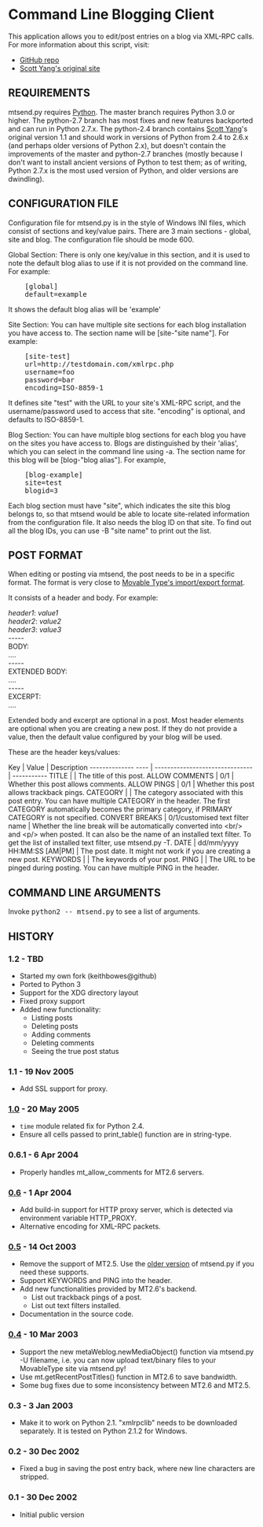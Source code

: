 # Command Line Blogging Client
This application allows you to edit/post entries on a blog via
XML-RPC calls. For more information about this script, visit:

* [GitHub repo](https://github.com/keithbowes/mtsend)
* [Scott Yang's original site](https://scott.yang.id.au/2002/12/mtsendpy/)


## REQUIREMENTS
mtsend.py requires [Python](http://python.org).  The master branch requires
Python 3.0 or higher.  The python-2.7 branch has most fixes and new features
backported and can run in Python 2.7.x.  The python-2.4 branch contains [Scott
Yang](https://github.com/scottyang)'s original version 1.1 and should work in
versions of Python from 2.4 to 2.6.x (and perhaps older versions of Python
2.x), but doesn't contain the improvements of the master and python-2.7
branches (mostly because I don't want to install ancient versions of Python to
test them; as of writing, Python 2.7.x is the most used version of Python, and
older versions are dwindling).


## CONFIGURATION FILE
Configuration file for mtsend.py is in the style of Windows INI files, which
consist of sections and key/value pairs. There are 3 main sections - global,
site and blog. The configuration file should be mode 600.

Global Section:
  There is only one key/value in this section, and it is used to note the
  default blog alias to use if it is not provided on the command line.
  For example:

<pre>
    [global]
    default=example
</pre>

  It shows the default blog alias will be 'example'

Site Section:
  You can have multiple site sections for each blog installation
  you have access to. The section name will be [site-"site name"]. For
  example:
    
<pre>
    [site-test]
    url=http://testdomain.com/xmlrpc.php
    username=foo
    password=bar
    encoding=ISO-8859-1
</pre>

  It defines site "test" with the URL to your site's XML-RPC script, and the
  username/password used to access that site. "encoding" is optional, and
  defaults to ISO-8859-1.

Blog Section:
  You can have multiple blog sections for each blog you have on the sites you
  have access to. Blogs are distinguished by their 'alias', which you can
  select in the command line using -a. The section name for this blog will be
  [blog-"blog alias"]. For example,

<pre>
    [blog-example]
    site=test
    blogid=3
</pre>

  Each blog section must have "site", which indicates the site this blog
  belongs to, so that mtsend would be able to locate site-related
  information from the configuration file. It also needs the blog ID on that
  site. To find out all the blog IDs, you can use -B "site name" to print
  out the list.


## POST FORMAT
When editing or posting via mtsend, the post needs to be in a specific format.
The format is very close to [Movable Type's import/export
format](http://movabletype.org/documentation/appendices/import-export-format.htm).

It consists of a header and body. For example:

  <var>header1</var>: <var>value1</var><br />
  <var>header2</var>: <var>value2</var><br />
  <var>header3</var>: <var>value3</var><br />
  \-\-\-\-\-<br />
  BODY:<br />
  \..\..<br />
  \-\-\-\-\-<br />
  EXTENDED BODY:<br />
  \..\..<br />
  \-\-\-\-\-<br />
  EXCERPT:<br />
  \..\..<br />

Extended body and excerpt are optional in a post. Most header elements are
optional when you are creating a new post. If they do not provide a value,
then the default value configured by your blog will be used.

These are the header keys/values:

Key                 | Value                           | Description
-------------- ---- | ------------------------------- | -----------
TITLE               |                                 | The title of this post.
ALLOW&nbsp;COMMENTS | 0/1                             | Whether this post allows comments.
ALLOW&nbsp;PINGS    | 0/1                             | Whether this post allows trackback pings.
CATEGORY            |                                 | The category associated with this post entry. You can have multiple CATEGORY in the header. The first CATEGORY automatically becomes the primary category, if PRIMARY CATEGORY is not specified.
CONVERT&nbsp;BREAKS | 0/1/customised text filter name | Whether the line break will be automatically converted into &lt;br/&gt; and &lt;p/&gt; when posted. It can also be the name of an installed text filter. To get the list of installed text filter, use mtsend.py -T.
DATE                | dd/mm/yyyy HH:MM:SS [AM\|PM]    | The post date. It might not work if you are creating a new post.
KEYWORDS            |                                 | The keywords of your post.
PING                |                                 | The URL to be pinged during posting. You can have multiple PING in the header.


## COMMAND LINE ARGUMENTS
Invoke <kbd>python2 \-- mtsend.py</kbd> to see a list of arguments.


## HISTORY

### 1.2 - TBD
+ Started my own fork (keithbowes@github)
+ Ported to Python 3
+ Support for the XDG directory layout
+ Fixed proxy support
+ Added new functionality:
   * Listing posts
   * Deleting posts
   * Adding comments
   * Deleting comments
   * Seeing the true post status

### 1.1 - 19 Nov 2005
+ Add SSL support for proxy.

### [1.0](http://scott.yang.id.au/2005/05/update-mtsendpy-10-has-been-released.html) - 20 May 2005
+ `time` module related fix for Python 2.4.
+ Ensure all cells passed to print_table() function are in string-type.

### 0.6.1 - 6 Apr 2004
+ Properly handles mt\_allow\_comments for MT2.6 servers.

### [0.6](http://scott.yang.id.au/2004/04/update-mtsendpy-06-has-been-released.html) - 1 Apr 2004
+ Add build-in support for HTTP proxy server, which is detected via
  environment variable HTTP_PROXY.
+ Alternative encoding for XML-RPC packets.

### [0.5](http://scott.yang.id.au/2003/10/update-mtsendpy-05-has-been-released.html) - 14 Oct 2003
+ Remove the support of MT2.5. Use the [older version](http://scott.yang.id.au/2003/03/update-mtsendpy-04-has-been-released.html) of mtsend.py if you
  need these supports.
+ Support KEYWORDS and PING into the header.
+ Add new functionalities provided by MT2.6's backend.
  - List out trackback pings of a post.
  - List out text filters installed.
+ Documentation in the source code.

### [0.4](http://scott.yang.id.au/2003/03/update-mtsendpy-04-has-been-released.html) - 10 Mar 2003
+ Support the new metaWeblog.newMediaObject() function via mtsend.py -U
  filename, i.e. you can now upload text/binary files to your
  MovableType site via mtsend.py!
+ Use mt.getRecentPostTitles() function in MT2.6 to save bandwidth.
+ Some bug fixes due to some inconsistency between MT2.6 and MT2.5.

### 0.3 - 3 Jan 2003
+ Make it to work on Python 2.1. "xmlrpclib" needs to be downloaded
  separately. It is tested
  on Python 2.1.2 for Windows.
  
### 0.2 - 30 Dec 2002
+ Fixed a bug in saving the post entry back, where new line characters
  are stripped.

### 0.1 - 30 Dec 2002
+ Initial public version
